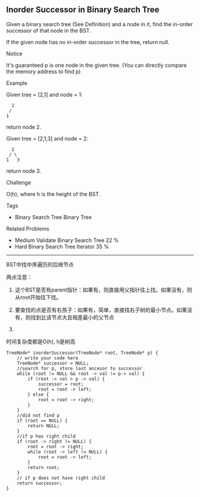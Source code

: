 ## Inorder Successor in Binary Search Tree  ##

Given a binary search tree (See Definition) and a node in it, find the in-order successor of that node in the BST.

If the given node has no in-order successor in the tree, return null.

 Notice

It's guaranteed p is one node in the given tree. (You can directly compare the memory address to find p)

Example

Given tree = [2,1] and node = 1:

	  2
	 /
	1
return node 2.

Given tree = [2,1,3] and node = 2:

	  2
	 / \
	1   3
return node 3.

Challenge 

O(h), where h is the height of the BST.

Tags 

- Binary Search Tree Binary Tree

Related Problems 

- Medium Validate Binary Search Tree 22 %
- Hard Binary Search Tree Iterator 35 %

----------
BST中找中序遍历的后继节点

两点注意：

1. 这个BST是否有parent指针：如果有，则直接用父指针往上找。如果没有，则从root开始往下找。

2. 要查找的点是否有右孩子：如果有，简单，直接找右子树的最小节点。如果没有，则找到比该节点大且相差最小的父节点
3. 
时间复杂度都是O(h), h是树高

	TreeNode* inorderSuccessor(TreeNode* root, TreeNode* p) {
	    // write your code here
	    TreeNode* successor = NULL;
	    //search for p, store last ancesor to successor
	    while (root != NULL && root -> val != p-> val) {
	        if (root -> val > p -> val) {
	            successor = root;
	            root = root -> left;
	        } else {
	            root = root -> right;
	        }
	    }
	    //did not find p
	    if (root == NULL) {
	        return NULL;
	    }
	    //if p has right child
	    if (root -> right != NULL) {
	        root = root -> right;
	        while (root -> left != NULL) {
	            root = root -> left;
	        }
	        return root;
	    }
	    // if p does not have right child
	    return successor;
	}